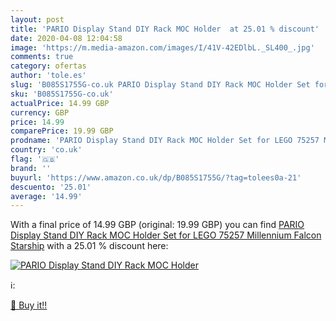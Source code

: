 ```yaml
---
layout: post
title: 'PARIO Display Stand DIY Rack MOC Holder  at 25.01 % discount'
date: 2020-04-08 12:04:58
image: 'https://m.media-amazon.com/images/I/41V-42EDlbL._SL400_.jpg'
comments: true
category: ofertas
author: 'tole.es'
slug: 'B085S1755G-co.uk PARIO Display Stand DIY Rack MOC Holder Set for LEGO...'
sku: 'B085S1755G-co.uk'
actualPrice: 14.99 GBP
currency: GBP
price: 14.99
comparePrice: 19.99 GBP
prodname: 'PARIO Display Stand DIY Rack MOC Holder Set for LEGO 75257 Millennium Falcon Starship'
country: 'co.uk'
flag: '🇬🇧'
brand: ''
buyurl: 'https://www.amazon.co.uk/dp/B085S1755G/?tag=tolees0a-21'
descuento: '25.01'
average: '14.99'
---
```


With a final price of 14.99 GBP (original: 19.99 GBP) you can find [PARIO Display Stand DIY Rack MOC Holder Set for LEGO 75257 Millennium Falcon Starship](https://www.amazon.co.uk/dp/B085S1755G/?tag=tolees0a-21) with a  25.01 % discount here:

[![PARIO Display Stand DIY Rack MOC Holder ](https://m.media-amazon.com/images/I/41V-42EDlbL._SL400_.jpg)](https://www.amazon.co.uk/dp/B085S1755G/?tag=tolees0a-21)

ℹ️:


[🛒 Buy it!!](https://www.amazon.co.uk/dp/B085S1755G/?tag=tolees0a-21)
